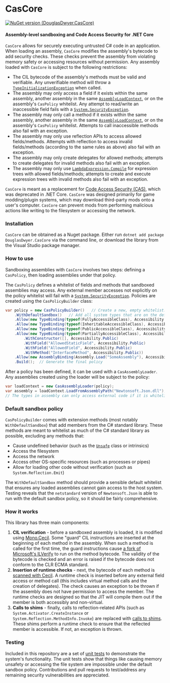 # CasCore

[![NuGet version (DouglasDwyer.CasCore)](https://img.shields.io/nuget/v/DouglasDwyer.CasCore.svg?style=flat-square)](https://www.nuget.org/packages/DouglasDwyer.CasCore/)

#### Assembly-level sandboxing and Code Access Security for .NET Core

`CasCore` allows for securely executing untrusted C# code in an application. When loading an assembly, `CasCore` modifies the assembly's bytecode to add security checks. These checks prevent the assembly from violating memory safety or accessing resources without permission. Any assembly loaded with `CasCore` is subject to the following restrictions:

- The CIL bytecode of the assembly's methods must be valid and verifiable. Any unverifiable method will throw a [`TypeInitializationException`](https://learn.microsoft.com/en-us/dotnet/api/system.typeinitializationexception) when called.
- The assembly may only access a field if it exists within the same assembly, another assembly in the same [`AssemblyLoadContext`](https://learn.microsoft.com/en-us/dotnet/api/system.runtime.loader.assemblyloadcontext), or on the assembly's `CasPolicy` whitelist. Any attempt to read/write an inaccessible field fails with a [`System.SecurityException`](https://learn.microsoft.com/en-us/dotnet/api/system.security.securityexception).
- The assembly may only call a method if it exists within the same assembly, another assembly in the same [`AssemblyLoadContext`](https://learn.microsoft.com/en-us/dotnet/api/system.runtime.loader.assemblyloadcontext), or on the assembly's `CasPolicy` whitelist. Attempts to call inaccessible methods also fail with an exception.
- The assembly may only use reflection APIs to access allowed fields/methods. Attempts with reflection to access invalid fields/methods (according to the same rules as above) also fail with an exception.
- The assembly may only create delegates for allowed methods; attempts to create delegates for invalid methods also fail with an exception.
- The assembly may only use [`LambdaExpression.Compile`](https://learn.microsoft.com/en-us/dotnet/api/system.linq.expressions.lambdaexpression.compile) for expression trees with allowed fields/methods; attempts to create and execute expression trees with invalid methods also fail with an exception.

`CasCore` is meant as a replacement for [Code Access Security (CAS)](https://learn.microsoft.com/en-us/dotnet/framework/data/adonet/code-access-security), which was deprecated in .NET Core. `CasCore` was designed primarily for game modding/plugin systems, which may download third-party mods onto a user's computer. `CasCore` can prevent mods from performing malicious actions like writing to the filesystem or accessing the network.

### Installation

`CasCore` can be obtained as a Nuget package. Either run `dotnet add package DouglasDwyer.CasCore` via the command line, or download the library from the Visual Studio package manager.

### How to use

Sandboxing assemblies with `CasCore` involves two steps: defining a `CasPolicy`, then loading assemblies under that policy.

The `CasPolicy` defines a whitelist of fields and methods that sandboxed assemblies may access. Any external member accesses not explicitly on the policy whitelist will fail with a [`System.SecurityException`](https://learn.microsoft.com/en-us/dotnet/api/system.security.securityexception). Policies are created using the `CasPolicyBuilder` class:

```csharp
var policy = new CasPolicyBuilder()   // Create a new, empty whitelist.
    .WithDefaultSandbox()   // Add all system types that are on the default whitelist
    .Allow(new TypeBinding(typeof(FullyAccessibleClass), Accessibility.Private))   // This class will be fully accessible
    .Allow(new TypeBinding(typeof(InheritableAccessibleClass), Accessibility.Protected))   // Public/protected members only
    .Allow(new TypeBinding(typeof(PublicAccessibleClass), Accessibility.Public))   // Public members only
    .Allow(new TypeBinding(typeof(PartiallyAccessibleClass), Accessibility.None)   // Only the following members
        .WithConstructor([], Accessibility.Public)
        .WithField("AllowedStaticField", Accessibility.Public)
        .WithField("AllowedField", Accessibility.Public)
        .WithMethod("InterfaceMethod", Accessibility.Public))
    .Allow(new AssemblyBinding(Assembly.Load("SomeAssembly"), Accessibility.Protected))   // All public/protected members of assembly
    .Build();  // Generate the final policy
```

After a policy has been defined, it can be used with a `CasAssemblyLoader`. Any assemblies created using the loader will be subject to the policy:

```csharp
var loadContext = new CasAssemblyLoader(policy);
var assembly = loadContext.LoadFromAssemblyPath("Newtonsoft.Json.dll");
// The types in assembly can only access external code if it is whitelisted OR if that code was loaded with the same loader
```

### Default sandbox policy

`CasPolicyBuilder` comes with extension methods (most notably `WithDefaultSandbox`) that add members from the C# standard library. These methods are meant to whitelist as much of the C# standard library as possible, excluding any methods that:

- Cause undefined behavior (such as the [`Unsafe`](https://learn.microsoft.com/en-us/dotnet/api/system.runtime.compilerservices.unsafe) class or intrinsics)
- Access the filesystem
- Access the network
- Access other OS-specific resources (such as processes or pipes)
- Allow for loading other code without verification (such as `System.Reflection.Emit`)

The `WithDefaultSandbox` method should provide a sensible default whitelist that ensures any loaded assemblies cannot gain access to the host system. Testing reveals that the `netstandard` version of `Newtonsoft.Json` is able to run with the default sandbox policy, so it should be fairly comprehensive.

### How it works

This library has three main components:

1. **CIL verification** - before a sandboxed assembly is loaded, it is modified using [Mono.Cecil](https://github.com/jbevain/cecil). Some "guard" CIL instructions are inserted at the beginning of each method in the assembly. When such a method is called for the first time, the guard instructions cause [a fork of Microsoft's ILVerify](https://github.com/DouglasDwyer/JitIlVerification) to run on the method bytecode. The validity of the bytecode is checked and an error is raised if the bytecode does not conform to the CLR ECMA standard.
2. **Insertion of runtime checks** - next, the bytecode of each method is [scanned with Cecil](https://github.com/DouglasDwyer/CasCore/blob/main/CasCore/CasAssemblyLoader.cs#L161-L182). A runtime check is inserted before any external field access or method call (this includes virtual method calls and the creation of delegates). The check causes an exception to be thrown if the assembly does not have permission to access the member. The runtime checks are designed so that the JIT will compile them out if the member is both accessibly and non-virtual.
3. **Calls to shims** - finally, calls to reflection-related APIs (such as `System.Activator.CreateInstance` or `System.Reflection.MethodInfo.Invoke`) are replaced with [calls to shims](/CasCore/MethodShims.cs). These shims perform a runtime check to ensure that the reflected member is accessible. If not, an exception is thrown.

### Testing

Included in this repository are a set of [unit tests](/CasCore.Tests/) to demonstrate the system's functionality. The unit tests show that things like causing memory unsafety or accessing the file system are impossible under the default sandbox policy. Contributions and pull requests to test/address any remaining security vulnerabilities are appreciated.